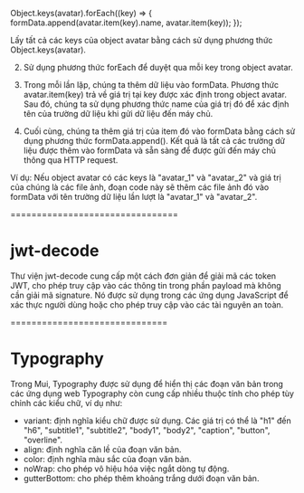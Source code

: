 Object.keys(avatar).forEach((key) => {
formData.append(avatar.item(key).name, avatar.item(key));
});

Lấy tất cả các keys của object avatar bằng cách sử dụng phương thức Object.keys(avatar).

2. Sử dụng phương thức forEach để duyệt qua mỗi key trong object avatar.

3. Trong mỗi lần lặp, chúng ta thêm dữ liệu vào formData. Phương thức avatar.item(key) trả về giá trị tại key được xác định trong object avatar. Sau đó, chúng ta sử dụng phương thức name của giá trị đó để xác định tên của trường dữ liệu khi gửi dữ liệu đến máy chủ.

4. Cuối cùng, chúng ta thêm giá trị của item đó vào formData bằng cách sử dụng phương thức formData.append(). Kết quả là tất cả các trường dữ liệu được thêm vào formData và sẵn sàng để được gửi đến máy chủ thông qua HTTP request.

Ví dụ: Nếu object avatar có các keys là "avatar_1" và "avatar_2" và giá trị của chúng là các file ảnh, đoạn code này sẽ thêm các file ảnh đó vào formData với tên trường dữ liệu lần lượt là "avatar_1" và "avatar_2".

================================

# jwt-decode

Thư viện jwt-decode cung cấp một cách đơn giản để giải mã các token JWT, cho phép truy cập vào các thông tin trong phần payload mà không cần giải mã signature. Nó được sử dụng trong các ứng dụng JavaScript để xác thực người dùng hoặc cho phép truy cập vào các tài nguyên an toàn.

==============================

# Typography

Trong Mui, Typography được sử dụng để hiển thị các đoạn văn bản trong các ứng dụng web
Typography còn cung cấp nhiều thuộc tính cho phép tùy chỉnh các kiểu chữ, ví dụ như:

- variant: định nghĩa kiểu chữ được sử dụng. Các giá trị có thể là "h1" đến "h6", "subtitle1", "subtitle2", "body1", "body2", "caption", "button", "overline".
- align: định nghĩa căn lề của đoạn văn bản.
- color: định nghĩa màu sắc của đoạn văn bản.
- noWrap: cho phép vô hiệu hóa việc ngắt dòng tự động.
- gutterBottom: cho phép thêm khoảng trắng dưới đoạn văn bản.
